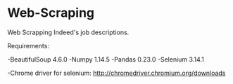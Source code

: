 # Web-Scraping
Web Scrapping Indeed's job descriptions.

Requirements:

-BeautifulSoup 4.6.0
-Numpy 1.14.5
-Pandas 0.23.0
-Selenium 3.14.1

-Chrome driver for selenium:
http://chromedriver.chromium.org/downloads

